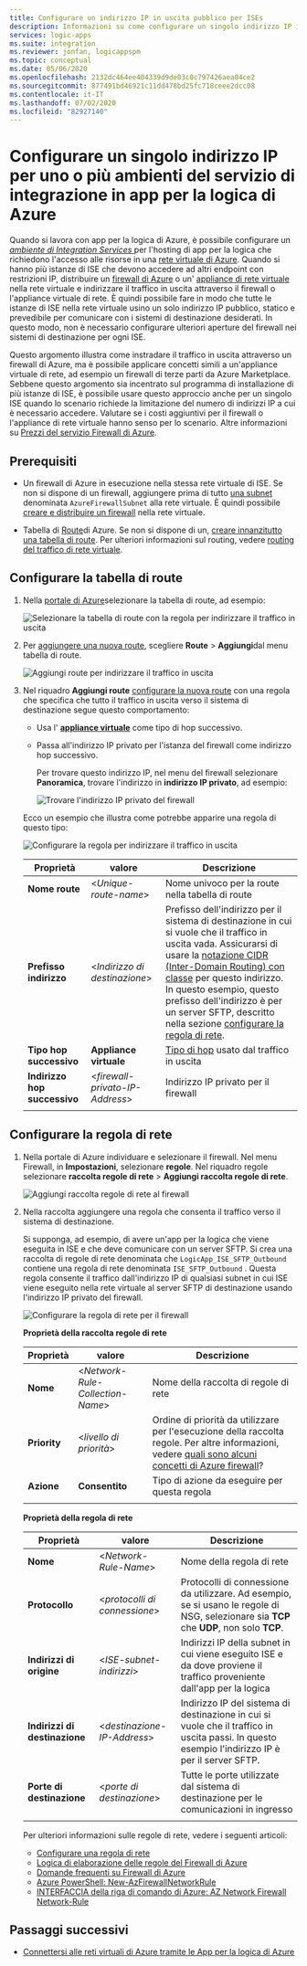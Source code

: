 ```yaml
---
title: Configurare un indirizzo IP in uscita pubblico per ISEs
description: Informazioni su come configurare un singolo indirizzo IP in uscita pubblico per gli ambienti di Integration Services (ISEs) in app per la logica di Azure
services: logic-apps
ms.suite: integration
ms.reviewer: jonfan, logicappspm
ms.topic: conceptual
ms.date: 05/06/2020
ms.openlocfilehash: 2132dc464ee404339d9de03c0c797426aea04ce2
ms.sourcegitcommit: 877491bd46921c11dd478bd25fc718ceee2dcc08
ms.contentlocale: it-IT
ms.lasthandoff: 07/02/2020
ms.locfileid: "82927140"
---
```

# <a name="set-up-a-single-ip-address-for-one-or-more-integration-service-environments-in-azure-logic-apps"></a>Configurare un singolo indirizzo IP per uno o più ambienti del servizio di integrazione in app per la logica di Azure

Quando si lavora con app per la logica di Azure, è possibile configurare un [ *ambiente di Integration Services* ](../logic-apps/connect-virtual-network-vnet-isolated-environment-overview.md) per l'hosting di app per la logica che richiedono l'accesso alle risorse in una [rete virtuale di Azure](../virtual-network/virtual-networks-overview.md). Quando si hanno più istanze di ISE che devono accedere ad altri endpoint con restrizioni IP, distribuire un [firewall di Azure](../firewall/overview.md) o un' [appliance di rete virtuale](../virtual-network/virtual-networks-overview.md#filter-network-traffic) nella rete virtuale e indirizzare il traffico in uscita attraverso il firewall o l'appliance virtuale di rete. È quindi possibile fare in modo che tutte le istanze di ISE nella rete virtuale usino un solo indirizzo IP pubblico, statico e prevedibile per comunicare con i sistemi di destinazione desiderati. In questo modo, non è necessario configurare ulteriori aperture del firewall nei sistemi di destinazione per ogni ISE.

Questo argomento illustra come instradare il traffico in uscita attraverso un firewall di Azure, ma è possibile applicare concetti simili a un'appliance virtuale di rete, ad esempio un firewall di terze parti da Azure Marketplace. Sebbene questo argomento sia incentrato sul programma di installazione di più istanze di ISE, è possibile usare questo approccio anche per un singolo ISE quando lo scenario richiede la limitazione del numero di indirizzi IP a cui è necessario accedere. Valutare se i costi aggiuntivi per il firewall o l'appliance di rete virtuale hanno senso per lo scenario. Altre informazioni su [Prezzi del servizio Firewall di Azure](https://azure.microsoft.com/pricing/details/azure-firewall/).

## <a name="prerequisites"></a>Prerequisiti

* Un firewall di Azure in esecuzione nella stessa rete virtuale di ISE. Se non si dispone di un firewall, aggiungere prima di tutto [una subnet](../virtual-network/virtual-network-manage-subnet.md#add-a-subnet) denominata `AzureFirewallSubnet` alla rete virtuale. È quindi possibile [creare e distribuire un firewall](../firewall/tutorial-firewall-deploy-portal.md#deploy-the-firewall) nella rete virtuale.

* Tabella di [Route](../virtual-network/manage-route-table.md)di Azure. Se non si dispone di un, [creare innanzitutto una tabella di route](../virtual-network/manage-route-table.md#create-a-route-table). Per ulteriori informazioni sul routing, vedere [routing del traffico di rete virtuale](../virtual-network/virtual-networks-udr-overview.md).

## <a name="set-up-route-table"></a>Configurare la tabella di route

1. Nella [portale di Azure](https://portal.azure.com)selezionare la tabella di route, ad esempio:

   ![Selezionare la tabella di route con la regola per indirizzare il traffico in uscita](./media/connect-virtual-network-vnet-set-up-single-ip-address/select-route-table-for-virtual-network.png)

1. Per [aggiungere una nuova route](../virtual-network/manage-route-table.md#create-a-route), scegliere **Route**  >  **Aggiungi**dal menu tabella di route.

   ![Aggiungi route per indirizzare il traffico in uscita](./media/connect-virtual-network-vnet-set-up-single-ip-address/add-route-to-route-table.png)

1. Nel riquadro **Aggiungi route** [configurare la nuova route](../virtual-network/manage-route-table.md#create-a-route) con una regola che specifica che tutto il traffico in uscita verso il sistema di destinazione segue questo comportamento:

   * Usa l' [**appliance virtuale**](../virtual-network/virtual-networks-udr-overview.md#user-defined) come tipo di hop successivo.

   * Passa all'indirizzo IP privato per l'istanza del firewall come indirizzo hop successivo.

     Per trovare questo indirizzo IP, nel menu del firewall selezionare **Panoramica**, trovare l'indirizzo in **indirizzo IP privato**, ad esempio:

     ![Trovare l'indirizzo IP privato del firewall](./media/connect-virtual-network-vnet-set-up-single-ip-address/find-firewall-private-ip-address.png)

   Ecco un esempio che illustra come potrebbe apparire una regola di questo tipo:

   ![Configurare la regola per indirizzare il traffico in uscita](./media/connect-virtual-network-vnet-set-up-single-ip-address/add-rule-to-route-table.png)

   | Proprietà | valore | Descrizione |
   |----------|-------|-------------|
   | **Nome route** | <*Unique-route-name*> | Nome univoco per la route nella tabella di route |
   | **Prefisso indirizzo** | <*Indirizzo di destinazione*> | Prefisso dell'indirizzo per il sistema di destinazione in cui si vuole che il traffico in uscita vada. Assicurarsi di usare la [notazione CIDR (Inter-Domain Routing) con classe](https://en.wikipedia.org/wiki/Classless_Inter-Domain_Routing) per questo indirizzo. In questo esempio, questo prefisso dell'indirizzo è per un server SFTP, descritto nella sezione [configurare la regola di rete](#set-up-network-rule). |
   | **Tipo hop successivo** | **Appliance virtuale** | [Tipo di hop](../virtual-network/virtual-networks-udr-overview.md#next-hop-types-across-azure-tools) usato dal traffico in uscita |
   | **Indirizzo hop successivo** | <*firewall-privato-IP-Address*> | Indirizzo IP privato per il firewall |
   |||

<a name="set-up-network-rule"></a>

## <a name="set-up-network-rule"></a>Configurare la regola di rete

1. Nella portale di Azure individuare e selezionare il firewall. Nel menu Firewall, in **Impostazioni**, selezionare **regole**. Nel riquadro regole selezionare **raccolta regole di rete**  >  **Aggiungi raccolta regole di rete**.

   ![Aggiungi raccolta regole di rete al firewall](./media/connect-virtual-network-vnet-set-up-single-ip-address/add-network-rule-collection.png)

1. Nella raccolta aggiungere una regola che consenta il traffico verso il sistema di destinazione.

   Si supponga, ad esempio, di avere un'app per la logica che viene eseguita in ISE e che deve comunicare con un server SFTP. Si crea una raccolta di regole di rete denominata che `LogicApp_ISE_SFTP_Outbound` contiene una regola di rete denominata `ISE_SFTP_Outbound` . Questa regola consente il traffico dall'indirizzo IP di qualsiasi subnet in cui ISE viene eseguito nella rete virtuale al server SFTP di destinazione usando l'indirizzo IP privato del firewall.

   ![Configurare la regola di rete per il firewall](./media/connect-virtual-network-vnet-set-up-single-ip-address/set-up-network-rule-for-firewall.png)

   **Proprietà della raccolta regole di rete**

   | Proprietà | valore | Descrizione |
   |----------|-------|-------------|
   | **Nome** | <*Network-Rule-Collection-Name*> | Nome della raccolta di regole di rete |
   | **Priority** | <*livello di priorità*> | Ordine di priorità da utilizzare per l'esecuzione della raccolta regole. Per altre informazioni, vedere [quali sono alcuni concetti di Azure firewall](../firewall/firewall-faq.md#what-are-some-azure-firewall-concepts)? |
   | **Azione** | **Consentito** | Tipo di azione da eseguire per questa regola |
   |||

   **Proprietà della regola di rete**

   | Proprietà | valore | Descrizione |
   |----------|-------|-------------|
   | **Nome** | <*Network-Rule-Name*> | Nome della regola di rete |
   | **Protocollo** | <*protocolli di connessione*> | Protocolli di connessione da utilizzare. Ad esempio, se si usano le regole di NSG, selezionare sia **TCP** che **UDP**, non solo **TCP**. |
   | **Indirizzi di origine** | <*ISE-subnet-indirizzi*> | Indirizzi IP della subnet in cui viene eseguito ISE e da dove proviene il traffico proveniente dall'app per la logica |
   | **Indirizzi di destinazione** | <*destinazione-IP-Address*> | Indirizzo IP del sistema di destinazione in cui si vuole che il traffico in uscita passi. In questo esempio l'indirizzo IP è per il server SFTP. |
   | **Porte di destinazione** | <*porte di destinazione*> | Tutte le porte utilizzate dal sistema di destinazione per le comunicazioni in ingresso |
   |||

   Per ulteriori informazioni sulle regole di rete, vedere i seguenti articoli:

   * [Configurare una regola di rete](../firewall/tutorial-firewall-deploy-portal.md#configure-a-network-rule)
   * [Logica di elaborazione delle regole del Firewall di Azure](../firewall/rule-processing.md#network-rules-and-applications-rules)
   * [Domande frequenti su Firewall di Azure](../firewall/firewall-faq.md)
   * [Azure PowerShell: New-AzFirewallNetworkRule](https://docs.microsoft.com/powershell/module/az.network/new-azfirewallnetworkrule)
   * [INTERFACCIA della riga di comando di Azure: AZ Network Firewall Network-Rule](https://docs.microsoft.com/cli/azure/ext/azure-firewall/network/firewall/network-rule?view=azure-cli-latest#ext-azure-firewall-az-network-firewall-network-rule-create)

## <a name="next-steps"></a>Passaggi successivi

* [Connettersi alle reti virtuali di Azure tramite le App per la logica di Azure](../logic-apps/connect-virtual-network-vnet-isolated-environment.md)
